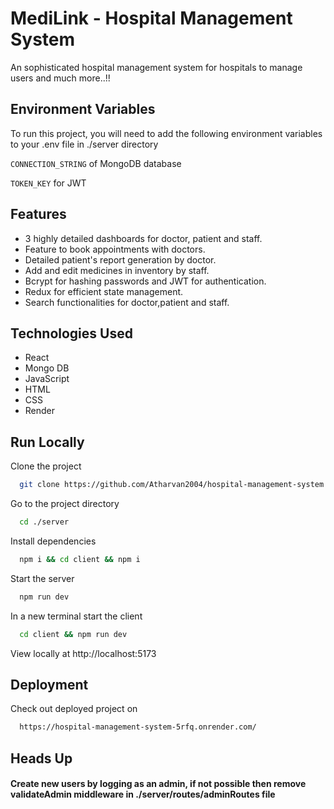 
# MediLink - Hospital Management System

An sophisticated hospital management system for hospitals to manage users and much more..!!


## Environment Variables

To run this project, you will need to add the following environment variables to your .env file in ./server directory

`CONNECTION_STRING` of MongoDB database

`TOKEN_KEY` for JWT

## Features

- 3 highly detailed dashboards for doctor, patient and staff.
- Feature to book appointments with doctors.
- Detailed patient's report generation by doctor.
- Add and edit medicines in inventory by staff.
- Bcrypt for hashing passwords and JWT for authentication.
- Redux for efficient state management.
- Search functionalities for doctor,patient and staff.
  
## Technologies Used

* React     
* Mongo DB            
* JavaScript       
* HTML     
* CSS    
* Render   


## Run Locally

Clone the project

```bash
  git clone https://github.com/Atharvan2004/hospital-management-system
```

Go to the project directory

```bash
  cd ./server
```

Install dependencies

```bash
  npm i && cd client && npm i
```

Start the server

```bash
  npm run dev
```
In a new terminal start the client

```bash
  cd client && npm run dev
```
View locally at http://localhost:5173

## Deployment

Check out deployed project on

```bash
  https://hospital-management-system-5rfq.onrender.com/
```


## Heads Up

#### Create new users by logging as an admin, if not possible then remove validateAdmin middleware in ./server/routes/adminRoutes file
